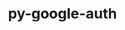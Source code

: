 ---
title: "py-google-auth"
layout: cache
categories: [package, develop-2024-02-25]
meta: {"versions": ["2.27.0"], "compilers": ["apple-clang@=15.0.0", "gcc@=11.4.0"], "oss": ["ubuntu20.04", "ubuntu22.04", "ventura"], "platforms": ["darwin", "linux"], "targets": ["aarch64", "neoverse_v1", "neoverse_v2", "x86_64_v3"], "stacks": ["e4s", "e4s-neoverse-v2", "e4s-neoverse_v1", "ml-darwin-aarch64-mps", "ml-linux-x86_64-cpu", "ml-linux-x86_64-cuda", "ml-linux-x86_64-rocm", "root"], "num_specs": 9, "num_specs_by_stack": {"ml-darwin-aarch64-mps": 1, "root": 9, "e4s-neoverse_v1": 2, "e4s": 2, "e4s-neoverse-v2": 2, "ml-linux-x86_64-cpu": 2, "ml-linux-x86_64-cuda": 2, "ml-linux-x86_64-rocm": 2}}
spec_details: [{"hash": "d2kjofr3p2i7r7nisuid7hxzl67iypm7", "compiler": "apple-clang@=15.0.0", "versions": ["2.27.0"], "os": "ventura", "platform": "darwin", "target": "aarch64", "variants": ["~aiohttp", "build_system=python_pip"], "stacks": ["ml-darwin-aarch64-mps", "root"], "size": "-", "tarball": "https://binaries.spack.io/develop-2024-02-25/build_cache/darwin-ventura-aarch64/apple-clang-15.0.0/py-google-auth-2.27.0/darwin-ventura-aarch64-apple-clang-15.0.0-py-google-auth-2.27.0-d2kjofr3p2i7r7nisuid7hxzl67iypm7.spack"}, {"hash": "lshvi2yth5kuqgcfx6tn5thdac56aycs", "compiler": "gcc@=11.4.0", "versions": ["2.27.0"], "os": "ubuntu20.04", "platform": "linux", "target": "neoverse_v1", "variants": ["~aiohttp", "build_system=python_pip"], "stacks": ["e4s-neoverse_v1", "root"], "size": "-", "tarball": "https://binaries.spack.io/develop-2024-02-25/build_cache/linux-ubuntu20.04-neoverse_v1/gcc-11.4.0/py-google-auth-2.27.0/linux-ubuntu20.04-neoverse_v1-gcc-11.4.0-py-google-auth-2.27.0-lshvi2yth5kuqgcfx6tn5thdac56aycs.spack"}, {"hash": "plmkacpuxtl7gpblntki3adgod7wgyuq", "compiler": "gcc@=11.4.0", "versions": ["2.27.0"], "os": "ubuntu20.04", "platform": "linux", "target": "neoverse_v1", "variants": ["~aiohttp", "build_system=python_pip"], "stacks": ["e4s-neoverse_v1", "root"], "size": "-", "tarball": "https://binaries.spack.io/develop-2024-02-25/build_cache/linux-ubuntu20.04-neoverse_v1/gcc-11.4.0/py-google-auth-2.27.0/linux-ubuntu20.04-neoverse_v1-gcc-11.4.0-py-google-auth-2.27.0-plmkacpuxtl7gpblntki3adgod7wgyuq.spack"}, {"hash": "3vki5k4vto7whhm6mumflxfbsgf5wcsu", "compiler": "gcc@=11.4.0", "versions": ["2.27.0"], "os": "ubuntu20.04", "platform": "linux", "target": "x86_64_v3", "variants": ["~aiohttp", "build_system=python_pip"], "stacks": ["root", "e4s"], "size": "-", "tarball": "https://binaries.spack.io/develop-2024-02-25/build_cache/linux-ubuntu20.04-x86_64_v3/gcc-11.4.0/py-google-auth-2.27.0/linux-ubuntu20.04-x86_64_v3-gcc-11.4.0-py-google-auth-2.27.0-3vki5k4vto7whhm6mumflxfbsgf5wcsu.spack"}, {"hash": "6rgdfbeflgtj56v5n5ssqzzmwmohrjqr", "compiler": "gcc@=11.4.0", "versions": ["2.27.0"], "os": "ubuntu20.04", "platform": "linux", "target": "x86_64_v3", "variants": ["~aiohttp", "build_system=python_pip"], "stacks": ["root", "e4s"], "size": "-", "tarball": "https://binaries.spack.io/develop-2024-02-25/build_cache/linux-ubuntu20.04-x86_64_v3/gcc-11.4.0/py-google-auth-2.27.0/linux-ubuntu20.04-x86_64_v3-gcc-11.4.0-py-google-auth-2.27.0-6rgdfbeflgtj56v5n5ssqzzmwmohrjqr.spack"}, {"hash": "5vrmxmvbt53zc7qloz3znoi37qg2f7zh", "compiler": "gcc@=11.4.0", "versions": ["2.27.0"], "os": "ubuntu22.04", "platform": "linux", "target": "neoverse_v2", "variants": ["~aiohttp", "build_system=python_pip"], "stacks": ["e4s-neoverse-v2", "root"], "size": "-", "tarball": "https://binaries.spack.io/develop-2024-02-25/build_cache/linux-ubuntu22.04-neoverse_v2/gcc-11.4.0/py-google-auth-2.27.0/linux-ubuntu22.04-neoverse_v2-gcc-11.4.0-py-google-auth-2.27.0-5vrmxmvbt53zc7qloz3znoi37qg2f7zh.spack"}, {"hash": "mteabrzeqwdtevp6jpgia7lkgk2ujrku", "compiler": "gcc@=11.4.0", "versions": ["2.27.0"], "os": "ubuntu22.04", "platform": "linux", "target": "neoverse_v2", "variants": ["~aiohttp", "build_system=python_pip"], "stacks": ["e4s-neoverse-v2", "root"], "size": "-", "tarball": "https://binaries.spack.io/develop-2024-02-25/build_cache/linux-ubuntu22.04-neoverse_v2/gcc-11.4.0/py-google-auth-2.27.0/linux-ubuntu22.04-neoverse_v2-gcc-11.4.0-py-google-auth-2.27.0-mteabrzeqwdtevp6jpgia7lkgk2ujrku.spack"}, {"hash": "a6lgtobw7vihk33mvjysksx2wnbvagrw", "compiler": "gcc@=11.4.0", "versions": ["2.27.0"], "os": "ubuntu22.04", "platform": "linux", "target": "x86_64_v3", "variants": ["~aiohttp", "build_system=python_pip"], "stacks": ["ml-linux-x86_64-cpu", "ml-linux-x86_64-cuda", "root", "ml-linux-x86_64-rocm"], "size": "-", "tarball": "https://binaries.spack.io/develop-2024-02-25/build_cache/linux-ubuntu22.04-x86_64_v3/gcc-11.4.0/py-google-auth-2.27.0/linux-ubuntu22.04-x86_64_v3-gcc-11.4.0-py-google-auth-2.27.0-a6lgtobw7vihk33mvjysksx2wnbvagrw.spack"}, {"hash": "gbkgyq7rvxwqlux53gnn5lzkazetuybr", "compiler": "gcc@=11.4.0", "versions": ["2.27.0"], "os": "ubuntu22.04", "platform": "linux", "target": "x86_64_v3", "variants": ["~aiohttp", "build_system=python_pip"], "stacks": ["ml-linux-x86_64-cpu", "ml-linux-x86_64-cuda", "root", "ml-linux-x86_64-rocm"], "size": "-", "tarball": "https://binaries.spack.io/develop-2024-02-25/build_cache/linux-ubuntu22.04-x86_64_v3/gcc-11.4.0/py-google-auth-2.27.0/linux-ubuntu22.04-x86_64_v3-gcc-11.4.0-py-google-auth-2.27.0-gbkgyq7rvxwqlux53gnn5lzkazetuybr.spack"}]
---